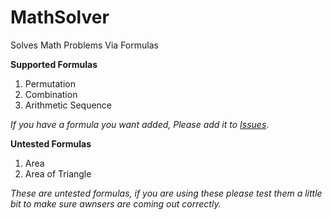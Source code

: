 # MathSolver

Solves Math Problems Via Formulas

**Supported Formulas**
1. Permutation
2. Combination
3. Arithmetic Sequence

_If you have a formula you want added, Please add it to [Issues](https://github.com/Ba1t3rs/MathSolver/issues)_.

**Untested Formulas**
1. Area
2. Area of Triangle

_These are untested formulas, if you are using these please test them a little bit to make sure awnsers are coming out correctly._
